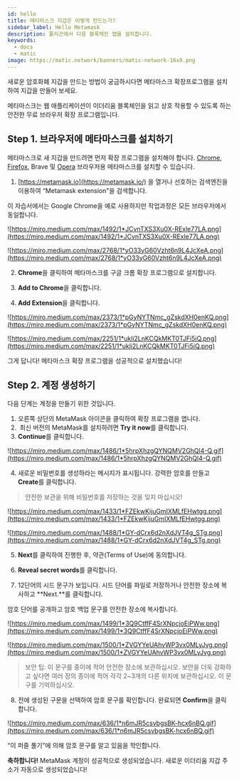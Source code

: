 ```yaml
---
id: hello
title: 메타마스크 지갑은 어떻게 만드는가?
sidebar_label: Hello Metamask
description: 폴리곤에서 다음 블록체인 앱을 설치합니다.
keywords:
  - docs
  - matic
image: https://matic.network/banners/matic-network-16x9.png
---
```


새로운 암호화폐 지갑을 만드는 방법이 궁금하시다면 메타마스크 확장프로그램을 설치하여 지갑을 만들어 보세요.

메타마스크는 웹 애플리케이션이 이더리움 블록체인을 읽고 상호 작용할 수 있도록 하는 안전한 무료 브라우저 확장 프로그램입니다.

## Step 1. 브라우저에 메타마스크를 설치하기

메타마스크로 새 지갑을 만드려면 먼저 확장 프로그램을 설치해야 합니다. [Chrome](https://chrome.google.com/webstore/detail/nkbihfbeogaeaoehlefnkodbefgpgknn), [Firefox](https://addons.mozilla.org/en-US/firefox/addon/ether-metamask/), Brave 및 [Opera](https://addons.opera.com/en/extensions/details/metamask/) 브라우저용 메타마스크를 설치할 수 있습니다.

1. [https://metamask.io](https://metamask.io/) 을 열거나 선호하는 검색엔진을 이용하여 “Metamask extension"을 검색합니다.

이 자습서에서는 Google Chrome을 예로 사용하지만 작업과정은 모든 브라우저에서 동일합니다.

![https://miro.medium.com/max/1492/1*JCvnTXS3Xu0X-RExle77LA.png](https://miro.medium.com/max/1492/1*JCvnTXS3Xu0X-RExle77LA.png)

![https://miro.medium.com/max/2768/1*yO33yG60Vzht6n9L4JcXeA.png](https://miro.medium.com/max/2768/1*yO33yG60Vzht6n9L4JcXeA.png)

2. **Chrome**을 클릭하여 메타마스크를 구글 크롬 확장 프로그램으로 설치합니다.

3. **Add to Chrome**을 클릭합니다.

4. **Add Extension**을 클릭합니다.

![https://miro.medium.com/max/2373/1*pGyNYTNmc_gZskdXH0enKQ.png](https://miro.medium.com/max/2373/1*pGyNYTNmc_gZskdXH0enKQ.png)

![https://miro.medium.com/max/2251/1*ukli2LnKCQkMKT0TJFi5iQ.png](https://miro.medium.com/max/2251/1*ukli2LnKCQkMKT0TJFi5iQ.png)

그게 답니다! 메타마스크 확장 프로그램을 성공적으로 설치했습니다!

## Step 2. 계정 생성하기

다음 단계는 계정을 만들기 위한 것입니다.

1. 오른쪽 상단의 MetaMask 아이콘을 클릭하여 확장 프로그램을 엽니다.
2.  최신 버전의 MetaMask를 설치하려면 **Try it now**를 클릭합니다.
3. **Continue**를 클릭합니다.

![https://miro.medium.com/max/1486/1*5hrpXhzgQYNQMV2GhQl4-Q.gif](https://miro.medium.com/max/1486/1*5hrpXhzgQYNQMV2GhQl4-Q.gif)

4. 새로운 비밀번호를 생성하라는 메시지가 표시됩니다. 강력한 암호를 만들고 **Create**를 클릭합니다.

> 안전한 보관을 위해 비밀번호를 저장하는 것을 잊지 마십시오!

![https://miro.medium.com/max/1433/1*FZEkwKijuGmIXMLfEHwtgg.png](https://miro.medium.com/max/1433/1*FZEkwKijuGmIXMLfEHwtgg.png)

![https://miro.medium.com/max/1488/1*GY-dCrx6d2nXdJVT4g_STg.png](https://miro.medium.com/max/1488/1*GY-dCrx6d2nXdJVT4g_STg.png)

5. **Next**를 클릭하여 진행한 후, 약관(Terms of Use)에 동의합니다.

6. **Reveal secret words**를 클릭합니다.

7. 12단어의 시드 문구가 보입니다. 시드 단어를 파일로 저장하거나 안전한 장소에 복사하고 **Next.**를 클릭합니다.

암호 단어를 공개하고 암호 백업 문구를 안전한 장소에 복사합니다.

![https://miro.medium.com/max/1499/1*3Q9CtffF4SrXNpcjoEiPWw.png](https://miro.medium.com/max/1499/1*3Q9CtffF4SrXNpcjoEiPWw.png)

![https://miro.medium.com/max/1500/1*ZVGYYeUAhvWP3vx0MLyJvg.png](https://miro.medium.com/max/1500/1*ZVGYYeUAhvWP3vx0MLyJvg.png)

> 보안 팁: 이 문구를 종이에 적어 안전한 장소에 보관하십시오. 보안을 더욱 강화하고 싶다면 여러 장의 종이에 적어 각각 2~3개의 다른 위치에 보관하십시오. 이 문구를 기억하십시오.

8. 전에 생성된 구문을 선택하여 암호 문구를 확인합니다. 완료되면 **Confirm**을 클릭합니다. 

![https://miro.medium.com/max/636/1*n6mJR5csvbgsBK-hcx6nBQ.gif](https://miro.medium.com/max/636/1*n6mJR5csvbgsBK-hcx6nBQ.gif)

“이 퍼즐 풀기”에 의해 암호 문구를 알고 있음을 학인합니다.

**축하합니다!** MetaMask 계정이 성공적으로 생성되었습니다. 새로운 이더리움 지갑 주소가 자동으로 생성되었습니다!